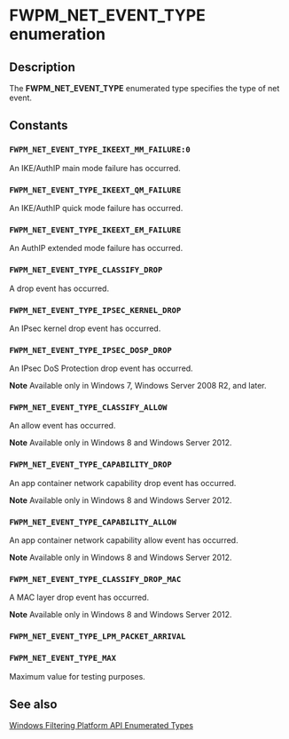# FWPM_NET_EVENT_TYPE enumeration

## Description

The **FWPM_NET_EVENT_TYPE** enumerated type specifies the type of net event.

## Constants

### `FWPM_NET_EVENT_TYPE_IKEEXT_MM_FAILURE:0`

An IKE/AuthIP main mode failure has occurred.

### `FWPM_NET_EVENT_TYPE_IKEEXT_QM_FAILURE`

An IKE/AuthIP quick mode failure has occurred.

### `FWPM_NET_EVENT_TYPE_IKEEXT_EM_FAILURE`

An AuthIP extended mode failure has occurred.

### `FWPM_NET_EVENT_TYPE_CLASSIFY_DROP`

A drop event has occurred.

### `FWPM_NET_EVENT_TYPE_IPSEC_KERNEL_DROP`

An IPsec kernel drop event has occurred.

### `FWPM_NET_EVENT_TYPE_IPSEC_DOSP_DROP`

An IPsec DoS Protection drop event has occurred.

**Note** Available only in Windows 7, Windows Server 2008 R2, and later.

### `FWPM_NET_EVENT_TYPE_CLASSIFY_ALLOW`

An allow event has occurred.

**Note** Available only in Windows 8 and Windows Server 2012.

### `FWPM_NET_EVENT_TYPE_CAPABILITY_DROP`

An app container network capability drop event has occurred.

**Note** Available only in Windows 8 and Windows Server 2012.

### `FWPM_NET_EVENT_TYPE_CAPABILITY_ALLOW`

An app container network capability allow event has occurred.

**Note** Available only in Windows 8 and Windows Server 2012.

### `FWPM_NET_EVENT_TYPE_CLASSIFY_DROP_MAC`

A MAC layer drop event has occurred.

**Note** Available only in Windows 8 and Windows Server 2012.

### `FWPM_NET_EVENT_TYPE_LPM_PACKET_ARRIVAL`

### `FWPM_NET_EVENT_TYPE_MAX`

Maximum value for testing purposes.

## See also

[Windows Filtering Platform API Enumerated Types](https://learn.microsoft.com/windows/desktop/FWP/fwp-enums)